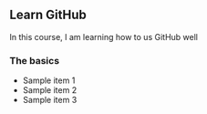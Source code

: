 ## Learn GitHub
In this course, I am learning how to us GitHub well

### The basics
- Sample item 1
- Sample item 2
- Sample item 3
